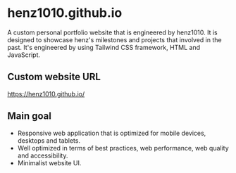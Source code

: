 # henz1010.github.io

A custom personal portfolio website that is engineered by henz1010. It is designed to showcase henz's milestones and projects that involved in the past. It's engineered by 
using Tailwind CSS framework, HTML and JavaScript. 

## Custom website URL

https://henz1010.github.io/

## Main goal
- Responsive web application that is optimized for mobile devices, desktops and tablets.
- Well optimized in terms of best practices, web performance, web quality  and accessibility.
- Minimalist website UI.
